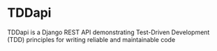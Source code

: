 # TDDapi
TDDapi is a Django REST API demonstrating Test-Driven Development (TDD) principles for writing reliable and maintainable code
